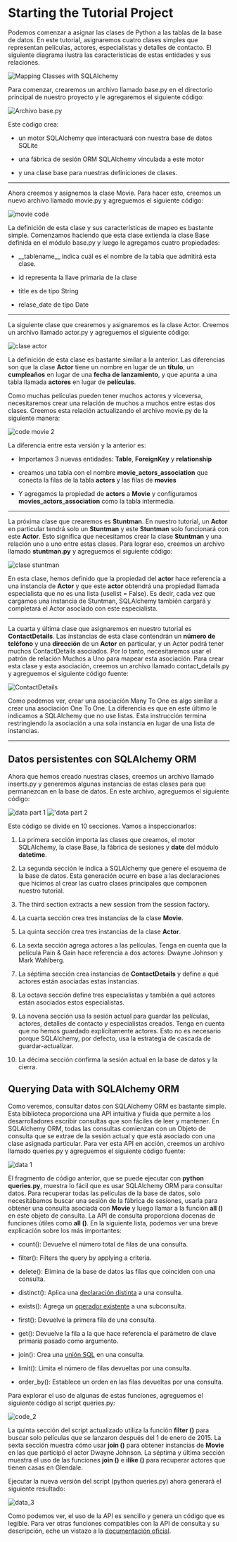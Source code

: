 # Starting the Tutorial Project

 Podemos comenzar a asignar las clases de Python a las tablas de la base de datos. En este tutorial, asignaremos cuatro clases simples que representan películas, actores, especialistas y detalles de contacto. El siguiente diagrama ilustra las características de estas entidades y sus relaciones.

 ![Mapping Classes with SQLAlchemy](./modelo_basedatos.png)

 Para comenzar, crearemos un archivo llamado base.py en el directorio principal de nuestro proyecto y le agregaremos el siguiente código:

![Archivo base.py](./base.png)

Este código crea:

- un motor SQLAlchemy que interactuará con nuestra base de datos SQLite

- una fábrica de sesión ORM SQLAlchemy vinculada a este motor

- y una clase base para nuestras definiciones de clases. 

___

Ahora creemos y asignemos la clase Movie. Para hacer esto, creemos un nuevo archivo llamado movie.py y agreguemos el siguiente código:

![movie code](./movie_code.png)

La definición de esta clase y sus características de mapeo es bastante simple. Comenzamos haciendo que esta clase extienda la clase Base definida en el módulo base.py y luego le agregamos cuatro propiedades:

- \_\_tablename__ indica cuál es el nombre de la tabla que admitirá esta clase.

- id representa la llave primaria de la clase 

- title es de tipo String

- relase_date de tipo Date

___

La siguiente clase que crearemos y asignaremos es la clase Actor. Creemos un archivo llamado actor.py y agreguemos el siguiente código:

![clase actor](./clase_actor.png)

La definición de esta clase es bastante similar a la anterior. Las diferencias son que la clase **Actor** tiene un nombre en lugar de un **título**, un **cumpleaños** en lugar de una **fecha de lanzamiento**, y que apunta a una tabla llamada **actores** en lugar de **películas**.

Como muchas películas pueden tener muchos actores y viceversa, necesitaremos crear una relación de muchos a muchos entre estas dos clases. Creemos esta relación actualizando el archivo movie.py de la siguiente manera:

![code movie 2](./code_movie2.png)

La diferencia entre esta versión y la anterior es:

- Importamos 3 nuevas entidades: **Table**, **ForeignKey** y **relationship**

- creamos una tabla con el nombre **movie_actors_association** que conecta la filas de la tabla **actors** y las filas de **movies**

- Y agregamos la propiedad de **actors** a **Movie** y configuramos **movies_actors_association** como la tabla intermedia.

___

La próxima clase que crearemos es **Stuntman**. En nuestro tutorial, un **Actor** en particular tendrá solo un **Stuntman** y este **Stuntman** solo funcionará con este **Actor**. Esto significa que necesitamos crear la clase **Stuntman** y una relación uno a uno entre estas clases. Para lograr eso, creemos un archivo llamado **stuntman.py** y agreguemos el siguiente código:

![clase stuntman](./stuntman_code.png)

En esta clase, hemos definido que la propiedad del **actor** hace referencia a una instancia de **Actor** y que este **actor** obtendrá una propiedad llamada especialista que no es una lista (uselist = False). Es decir, cada vez que cargamos una instancia de Stuntman, SQLAlchemy también cargará y completará el Actor asociado con este especialista.

___

La cuarta y última clase que asignaremos en nuestro tutorial es **ContactDetails**. Las instancias de esta clase contendrán un **número de teléfono** y una **dirección** de un **Actor** en particular, y un Actor podrá tener muchos ContactDetails asociados. Por lo tanto, necesitaremos usar el patrón de relación Muchos a Uno para mapear esta asociación. Para crear esta clase y esta asociación, creemos un archivo llamado contact_details.py y agreguemos el siguiente código fuente:

![ContactDetails](./code_contactdetails.png)

Como podemos ver, crear una asociación Many To One es algo similar a crear una asociación One To One. La diferencia es que en este último le indicamos a SQLAlchemy que no use listas. Esta instrucción termina restringiendo la asociación a una sola instancia en lugar de una lista de instancias.

___


## Datos persistentes con SQLAlchemy ORM

Ahora que hemos creado nuestras clases, creemos un archivo llamado inserts.py y generemos algunas instancias de estas clases para que permanezcan en la base de datos. En este archivo, agreguemos el siguiente código:

![data part 1](./insert_1.png)
!['data part 2](./insert_2.png)

Este código se divide en 10 secciones. Vamos a inspeccionarlos:

1. La primera sección importa las clases que creamos, el motor SQLAlchemy, la clase Base, la fábrica de sesiones y **date** del módulo **datetime**.

2. La segunda sección le indica a SQLAlchemy que genere el esquema de la base de datos. Esta generación ocurre en base a las declaraciones que hicimos al crear las cuatro clases principales que componen nuestro tutorial.

3. The third section extracts a new session from the session factory.


4. La cuarta sección crea tres instancias de la clase **Movie**.

5. La quinta sección crea tres instancias de la clase **Actor**.

6. La sexta sección agrega actores a las películas. Tenga en cuenta que la película Pain & Gain hace referencia a dos actores: Dwayne Johnson y Mark Wahlberg.

7. La séptima sección crea instancias de **ContactDetails** y define a qué actores están asociadas estas instancias.

8. La octava sección define tres especialistas y también a qué actores están asociados estos especialistas.

9. La novena sección usa la sesión actual para guardar las películas, actores, detalles de contacto y especialistas creados. Tenga en cuenta que no hemos guardado explícitamente actores. Esto no es necesario porque SQLAlchemy, por defecto, usa la estrategia de cascada de guardar-actualizar.

10. La décima sección confirma la sesión actual en la base de datos y la cierra.

## Querying Data with SQLAlchemy ORM

Como veremos, consultar datos con SQLAlchemy ORM es bastante simple. Esta biblioteca proporciona una API intuitiva y fluida que permite a los desarrolladores escribir consultas que son fáciles de leer y mantener. En SQLAlchemy ORM, todas las consultas comienzan con un Objeto de consulta que se extrae de la sesión actual y que está asociado con una clase asignada particular. Para ver esta API en acción, creemos un archivo llamado queries.py y agreguemos el siguiente código fuente:

![data 1](./data_1.png)

El fragmento de código anterior, que se puede ejecutar con **python queries.py**, muestra lo fácil que es usar SQLAlchemy ORM para consultar datos. Para recuperar todas las películas de la base de datos, solo necesitábamos buscar una sesión de la fábrica de sesiones, usarla para obtener una consulta asociada con **Movie** y luego llamar a la función **all ()** en este objeto de consulta. La API de consulta proporciona docenas de funciones útiles como **all ()**. En la siguiente lista, podemos ver una breve explicación sobre los más importantes:

- count(): Devuelve el número total de filas de una consulta.

- filter(): Filters the query by applying a criteria.

- delete(): Elimina de la base de datos las filas que coinciden con una consulta.

- distinct(): Aplica una [declaración distinta](https://www.w3schools.com/sql/sql_distinct.asp) a una consulta.

- exists(): Agrega un [operador existente](https://www.w3schools.com/sql/sql_exists.asp) a una subconsulta.

- first(): Devuelve la primera fila de una consulta.

- get(): Devuelve la fila a la que hace referencia el parámetro de clave primaria pasado como argumento.

- join(): Crea una [unión SQL](https://www.w3schools.com/sql/sql_join.asp) en una consulta.

- limit(): Limita el número de filas devueltas por una consulta.

- order_by(): Establece un orden en las filas devueltas por una consulta.

Para explorar el uso de algunas de estas funciones, agreguemos el siguiente código al script queries.py:

![code_2](./data_2.png)

La quinta sección del script actualizado utiliza la función **filter ()** para buscar solo películas que se lanzaron después del 1 de enero de 2015. La sexta sección muestra cómo usar **join ()** para obtener instancias de **Movie** en las que participó el actor Dwayne Johnson. La séptima y última sección muestra el uso de las funciones **join ()** e **ilike ()** para recuperar actores que tienen casas en Glendale.

Ejecutar la nueva versión del script (python queries.py) ahora generará el siguiente resultado:

![data_3](./data_3.png)

Como podemos ver, el uso de la API es sencillo y genera un código que es legible. Para ver otras funciones compatibles con la API de consulta y su descripción, eche un vistazo a la [documentación oficial](https://docs.sqlalchemy.org/en/13/orm/query.html).
